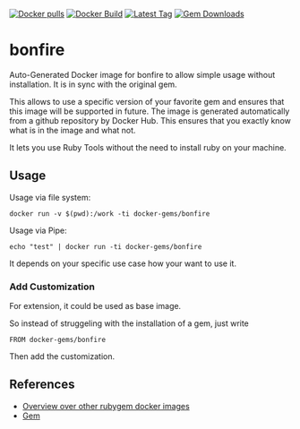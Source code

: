 [![Docker pulls](https://img.shields.io/docker/pulls/rubygem/bonfire.svg)](https://hub.docker.com/r/rubygem/bonfire/)
[![Docker Build](https://img.shields.io/docker/automated/rubygem/bonfire.svg)](https://hub.docker.com/r/rubygem/bonfire/)
[![Latest Tag](https://img.shields.io/github/tag/docker-rubygem/bonfire.svg)](https://hub.docker.com/r/rubygem/bonfire/)
[![Gem Downloads](https://img.shields.io/gem/dt/bonfire.svg)](https://rubygems.org/gems/bonfire/)
# bonfire

Auto-Generated Docker image for bonfire to allow simple usage without installation.
It is in sync with the original gem.

This allows to use a specific version of your favorite gem and ensures that this image will be supported in future.
The image is generated automatically from a github repository by Docker Hub.
This ensures that you exactly know what is in the image and what not.

It lets you use Ruby Tools without the need to install ruby on your machine.

## Usage

Usage via file system:

`docker run -v $(pwd):/work -ti docker-gems/bonfire`

Usage via Pipe:

`echo "test" | docker run -ti docker-gems/bonfire`

It depends on your specific use case how your want to use it.

### Add Customization

For extension, it could be used as base image.

So instead of struggeling with the installation of a gem, just write

`FROM docker-gems/bonfire`

Then add the customization.

## References

 - [Overview over other rubygem docker images](https://github.com/thinkbot/docker-rubygem)
 - [Gem](https://rubygems.org/gems/bonfire/)
